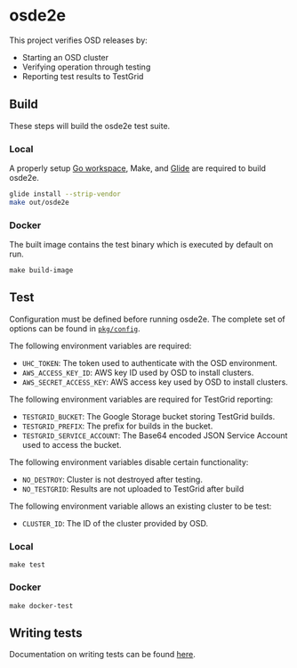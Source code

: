 # osde2e

This project verifies OSD releases by:
- Starting an OSD cluster
- Verifying operation through testing
- Reporting test results to TestGrid

## Build
These steps will build the osde2e test suite.

### Local
A properly setup [Go workspace](https://golang.org/doc/code.html#GOPATH), Make, and [Glide](https://github.com/Masterminds/glide#install) are required to build osde2e.

```bash
glide install --strip-vendor
make out/osde2e
```

### Docker
The built image contains the test binary which is executed by default on run.

```
make build-image
```

## Test
Configuration must be defined before running osde2e. The complete set of options can be found in [`pkg/config`](./pkg/config/config.go).

The following environment variables are required:
- `UHC_TOKEN`: The token used to authenticate with the OSD environment.
- `AWS_ACCESS_KEY_ID`: AWS key ID used by OSD to install clusters.
- `AWS_SECRET_ACCESS_KEY`: AWS access key used by OSD to install clusters.

The following environment variables are required for TestGrid reporting:
- `TESTGRID_BUCKET`: The Google Storage bucket storing TestGrid builds.
- `TESTGRID_PREFIX`: The prefix for builds in the bucket.
- `TESTGRID_SERVICE_ACCOUNT`: The Base64 encoded JSON Service Account used to access the bucket.

The following environment variables disable certain functionality:
- `NO_DESTROY`: Cluster is not destroyed after testing.
- `NO_TESTGRID`: Results are not uploaded to TestGrid after build

The following environment variable allows an existing cluster to be test:
- `CLUSTER_ID`: The ID of the cluster provided by OSD.

### Local
```
make test
```

### Docker
```
make docker-test 
```

## Writing tests
Documentation on writing tests can be found [here](./docs/Writing-Tests.md).
